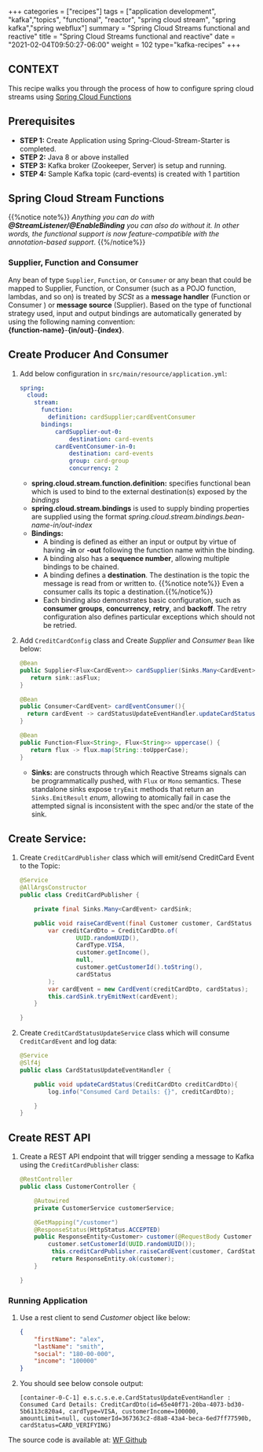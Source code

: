 +++
categories = ["recipes"]
tags = ["application development", "kafka","topics", "functional", "reactor", "spring cloud stream", "spring kafka","spring webflux"]
summary = "Spring Cloud Streams functional and reactive"
title = "Spring Cloud Streams functional and reactive"
date = "2021-02-04T09:50:27-06:00"
weight = 102
type="kafka-recipes"
+++

## CONTEXT

This recipe walks you through the process of how to configure spring cloud streams using [Spring Cloud Functions](https://spring.io/projects/spring-cloud-function)

## Prerequisites


- **STEP 1:** Create Application using Spring-Cloud-Stream-Starter is completed.
- **STEP 2:** Java 8 or above installed
- **STEP 3:** Kafka broker (Zookeeper, Server) is setup and running.
- **STEP 4:** Sample Kafka topic (card-events) is created with 1 partition


## Spring Cloud Stream Functions
{{%notice note%}} _Anything you can do with **@StreamListener/@EnableBinding** you can also do without it. 
In other words, the functional support is now feature-compatible with the annotation-based support_. {{%/notice%}}

### Supplier, Function and Consumer

Any bean of type `Supplier`, `Function`, or `Consumer` or any bean that could be mapped to Supplier, Function, or Consumer 
(such as a POJO function, lambdas, and so on) is treated by _SCSt_ as a **message handler** (Function or Consumer ) or **message source** (Supplier). 
Based on the type of functional strategy used, input and output bindings are automatically generated by using the following naming convention:  
**{function-name}**-**{in/out}**-**{index}**.


## Create Producer And Consumer

1. Add below configuration in `src/main/resource/application.yml`:

    ```yaml
    spring:
      cloud:
        stream:
          function:
            definition: cardSupplier;cardEventConsumer
          bindings:
              cardSupplier-out-0:
                  destination: card-events
              cardEventConsumer-in-0:
                  destination: card-events  
                  group: card-group
                  concurrency: 2 
    ```
   * **spring.cloud.stream.function.definition:**  specifies functional bean which is used to bind to the external destination(s) exposed by the _bindings_
   * **spring.cloud.stream.bindings** is used to supply binding properties are supplied using the format _spring.cloud.stream.bindings.bean-name-in/out-index_
   * **Bindings:**
     * A binding is defined as either an input or output by virtue of having **-in** or **-out** following the function name within the binding.
     * A binding also has a **sequence number**, allowing multiple bindings to be chained.
     * A binding defines a **destination**. The destination is the topic the message is read from or written to. {{%notice note%}} Even a consumer calls its topic a destination.{{%/notice%}}
     * Each binding also demonstrates basic configuration, such as **consumer groups**, **concurrency**, **retry**, and **backoff**. The retry configuration also defines particular exceptions which should not be retried. 

1. Add `CreditCardConfig` class and Create _Supplier_ and _Consumer_  `Bean` like below:

    ```java
    @Bean
    public Supplier<Flux<CardEvent>> cardSupplier(Sinks.Many<CardEvent> sink){
       return sink::asFlux;
    }
    
    @Bean
    public Consumer<CardEvent> cardEventConsumer(){
      return cardEvent -> cardStatusUpdateEventHandler.updateCardStatus(cardEvent.getCreditCardDto());
    }
   
    @Bean
    public Function<Flux<String>, Flux<String>> uppercase() {
       return flux -> flux.map(String::toUpperCase);
    }
    ```
   
   * **Sinks:** are constructs through which Reactive Streams signals can be programmatically pushed, with `Flux` or `Mono` semantics. 
   These standalone sinks expose `tryEmit` methods that return an `Sinks.EmitResult` _enum_, allowing to atomically fail in case 
   the attempted signal is inconsistent with the spec and/or the state of the sink.

## Create Service:

1. Create `CreditCardPublisher` class which will emit/send CreditCard Event to the Topic:

    ```java
    @Service
    @AllArgsConstructor
    public class CreditCardPublisher {
    
        private final Sinks.Many<CardEvent> cardSink;
    
        public void raiseCardEvent(final Customer customer, CardStatus cardStatus){
            var creditCardDto = CreditCardDto.of(
                    UUID.randomUUID(),
                    CardType.VISA,
                    customer.getIncome(),
                    null,
                    customer.getCustomerId().toString(),
                    cardStatus
            );
            var cardEvent = new CardEvent(creditCardDto, cardStatus);
            this.cardSink.tryEmitNext(cardEvent);
        }
    
    }
    ```

1. Create `CreditCardStatusUpdateService` class which will consume `CreditCardEvent` and log data:

    ```java
    @Service
    @Slf4j
    public class CardStatusUpdateEventHandler {
    
        public void updateCardStatus(CreditCardDto creditCardDto){
            log.info("Consumed Card Details: {}", creditCardDto);
    
        }
    }
    ```

## Create REST API

1. Create a REST API endpoint that will trigger sending a message to Kafka using the ```CreditCardPublisher``` class:

    ```java
    @RestController
    public class CustomerController {
    
        @Autowired
        private CustomerService customerService;
    
        @GetMapping("/customer")
        @ResponseStatus(HttpStatus.ACCEPTED)
        public ResponseEntity<Customer> customer(@RequestBody Customer Customer) {
            customer.setCustomerId(UUID.randomUUID());
             this.creditCardPublisher.raiseCardEvent(customer, CardStatus.CARD_VERIFYING);
             return ResponseEntity.ok(customer);
        }
    
    }
    ```
### Running Application

1. Use a rest client to send _Customer_ object like below:

    ```json
    {
        "firstName": "alex",
        "lastName": "smith",
        "social": "180-00-000",
        "income": "100000"
    }
    ```

1. You should see below console output:

    ```shell script
    [container-0-C-1] e.s.c.s.e.e.CardStatusUpdateEventHandler : Consumed Card Details: CreditCardDto(id=65e40f71-20ba-4073-bd30-5b6113c820a4, cardType=VISA, customerIncome=100000, amountLimit=null, customerId=367363c2-d8a8-43a4-beca-6ed7ff77590b, cardStatus=CARD_VERIFYING)
    ```

The source code is available at: [WF Github](http://hop.hosting.wellsfargo.com/spring-cloud-stream-fun)
